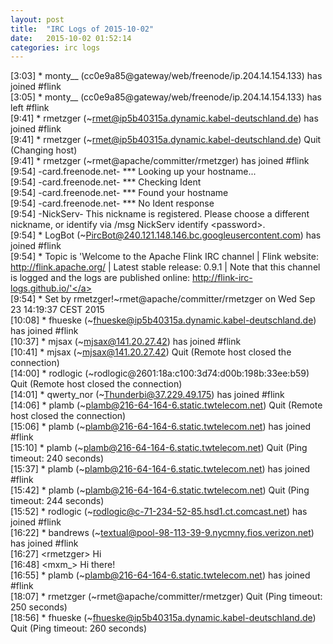 ```yaml
---
layout: post
title:  "IRC Logs of 2015-10-02"
date:   2015-10-02 01:52:14
categories: irc logs
---
```

<span class="irc-date">[3:03]</span> <span class="irc-green">* monty__ (cc0e9a85@gateway/web/freenode/ip.204.14.154.133) has joined #flink</span><br />
<span class="irc-date">[3:05]</span> <span class="irc-green">* monty__ (cc0e9a85@gateway/web/freenode/ip.204.14.154.133) has left #flink</span><br />
<span class="irc-date">[9:41]</span> <span class="irc-green">* rmetzger (~rmet@ip5b40315a.dynamic.kabel-deutschland.de) has joined #flink</span><br />
<span class="irc-date">[9:41]</span> <span class="irc-navy">* rmetzger (~rmet@ip5b40315a.dynamic.kabel-deutschland.de) Quit (Changing host)</span><br />
<span class="irc-date">[9:41]</span> <span class="irc-green">* rmetzger (~rmet@apache/committer/rmetzger) has joined #flink</span><br />
<span class="irc-date">[9:54]</span> <span class="irc-brown">-card.freenode.net- *** Looking up your hostname...</span><br />
<span class="irc-date">[9:54]</span> <span class="irc-brown">-card.freenode.net- *** Checking Ident</span><br />
<span class="irc-date">[9:54]</span> <span class="irc-brown">-card.freenode.net- *** Found your hostname</span><br />
<span class="irc-date">[9:54]</span> <span class="irc-brown">-card.freenode.net- *** No Ident response</span><br />
<span class="irc-date">[9:54]</span> <span class="irc-brown">-NickServ- This nickname is registered. Please choose a different nickname, or identify via /msg NickServ identify &lt;password&gt;.</span><br />
<span class="irc-date">[9:54]</span> <span class="irc-green">* LogBot (~PircBot@240.121.148.146.bc.googleusercontent.com) has joined #flink</span><br />
<span class="irc-date">[9:54]</span> <span class="irc-green">* Topic is 'Welcome to the Apache Flink IRC channel | Flink website: <a href="http://flink.apache.org/">http://flink.apache.org/</a> | Latest stable release: 0.9.1 | Note that this channel is logged and the logs are published online: <a href="http://flink-irc-logs.github.io/'">http://flink-irc-logs.github.io/'</a></span><br />
<span class="irc-date">[9:54]</span> <span class="irc-green">* Set by rmetzger!~rmet@apache/committer/rmetzger on Wed Sep 23 14:19:37 CEST 2015</span><br />
<span class="irc-date">[10:08]</span> <span class="irc-green">* fhueske (~fhueske@ip5b40315a.dynamic.kabel-deutschland.de) has joined #flink</span><br />
<span class="irc-date">[10:37]</span> <span class="irc-green">* mjsax (~mjsax@141.20.27.42) has joined #flink</span><br />
<span class="irc-date">[10:41]</span> <span class="irc-navy">* mjsax (~mjsax@141.20.27.42) Quit (Remote host closed the connection)</span><br />
<span class="irc-date">[14:00]</span> <span class="irc-navy">* rodlogic (~rodlogic@2601:18a:c100:3d74:d00b:198b:33ee:b59) Quit (Remote host closed the connection)</span><br />
<span class="irc-date">[14:01]</span> <span class="irc-green">* qwerty_nor (~Thunderbi@37.229.49.175) has joined #flink</span><br />
<span class="irc-date">[14:06]</span> <span class="irc-navy">* plamb (~plamb@216-64-164-6.static.twtelecom.net) Quit (Remote host closed the connection)</span><br />
<span class="irc-date">[15:06]</span> <span class="irc-green">* plamb (~plamb@216-64-164-6.static.twtelecom.net) has joined #flink</span><br />
<span class="irc-date">[15:10]</span> <span class="irc-navy">* plamb (~plamb@216-64-164-6.static.twtelecom.net) Quit (Ping timeout: 240 seconds)</span><br />
<span class="irc-date">[15:37]</span> <span class="irc-green">* plamb (~plamb@216-64-164-6.static.twtelecom.net) has joined #flink</span><br />
<span class="irc-date">[15:42]</span> <span class="irc-navy">* plamb (~plamb@216-64-164-6.static.twtelecom.net) Quit (Ping timeout: 244 seconds)</span><br />
<span class="irc-date">[15:52]</span> <span class="irc-green">* rodlogic (~rodlogic@c-71-234-52-85.hsd1.ct.comcast.net) has joined #flink</span><br />
<span class="irc-date">[16:22]</span> <span class="irc-green">* bandrews (~textual@pool-98-113-39-9.nycmny.fios.verizon.net) has joined #flink</span><br />
<span class="irc-date">[16:27]</span> <span class="irc-black">&lt;rmetzger&gt; Hi</span><br />
<span class="irc-date">[16:48]</span> <span class="irc-black">&lt;mxm_&gt; Hi there!</span><br />
<span class="irc-date">[16:55]</span> <span class="irc-green">* plamb (~plamb@216-64-164-6.static.twtelecom.net) has joined #flink</span><br />
<span class="irc-date">[18:07]</span> <span class="irc-navy">* rmetzger (~rmet@apache/committer/rmetzger) Quit (Ping timeout: 250 seconds)</span><br />
<span class="irc-date">[18:56]</span> <span class="irc-navy">* fhueske (~fhueske@ip5b40315a.dynamic.kabel-deutschland.de) Quit (Ping timeout: 260 seconds)</span><br />
